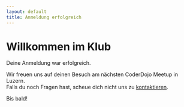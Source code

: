```yaml
---
layout: default
title: Anmeldung erfolgreich
---
```


# Willkommen im Klub

Deine Anmeldung war erfolgreich.

Wir freuen uns auf deinen Besuch am nächsten CoderDojo Meetup in Luzern. <br />
Falls du noch Fragen hast, scheue dich nicht uns zu <a href="/kontakt">kontaktieren</a>.

Bis bald!
